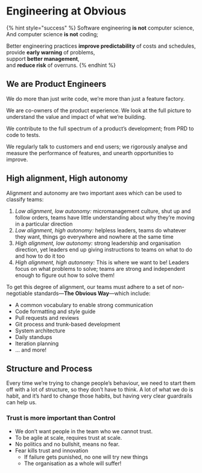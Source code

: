# Engineering at Obvious

{% hint style="success" %}
Software engineering **is not** computer science,  
And computer science **is not** coding;

Better engineering practices **improve predictability** of costs and schedules,  
provide **early warning** of problems,  
support **better management**,  
and **reduce risk** of overruns.
{% endhint %}

## We are Product Engineers

We do more than just write code, we’re more than just a feature factory. 

We are co-owners of the product experience. We look at the full picture to understand the value and impact of what we’re building. 

We contribute to the full spectrum of a product’s development; from PRD to code to tests. 

We regularly talk to customers and end users; we rigorously analyse and measure the performance of features, and unearth opportunities to improve.

## High alignment, High autonomy

Alignment and autonomy are two important axes which can be used to classify teams:

1. _Low alignment, low autonomy:_ micromanagement culture, shut up and follow orders, teams have little understanding about why they’re moving in a particular direction
2. _Low alignment, high autonomy:_ helpless leaders, teams do whatever they want, things go everywhere and nowhere at the same time
3. _High alignment, low autonomy:_ strong leadership and organisation direction, yet leaders end up giving instructions to teams on what to do and how to do it too
4. _High alignment, high autonomy:_ This is where we want to be! Leaders focus on what problems to solve; teams are strong and independent enough to figure out how to solve them!

To get this degree of alignment, our teams must adhere to a set of non-negotiable standards—**The Obvious Way**—which include:

* A common vocabulary to enable strong communication
* Code formatting and style guide
* Pull requests and reviews
* Git process and trunk-based development 
* System architecture
* Daily standups 
* Iteration planning 
* … and more!

## Structure and Process

Every time we’re trying to change people’s behaviour, we need to start them off with a lot of structure, so they don’t have to think. A lot of what we do is habit, and it’s hard to change those habits, but having very clear guardrails can help us.

### Trust is more important than Control

* We don’t want people in the team who we cannot trust.
* To be agile at scale, requires trust at scale.
* No politics and no bullshit, means no fear.
* Fear kills trust and innovation
  * If failure gets punished, no one will try new things
  * The organisation as a whole will suffer! 

